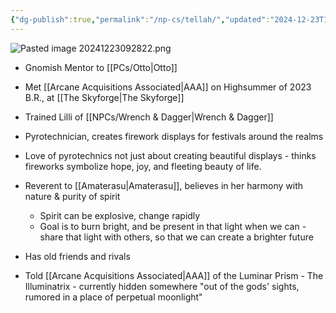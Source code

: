 ```yaml
---
{"dg-publish":true,"permalink":"/np-cs/tellah/","updated":"2024-12-23T12:02:19.496-05:00"}
---
```


![Pasted image 20241223092822.png](/img/user/Images/Pasted%20image%2020241223092822.png)
- Gnomish Mentor to [[PCs/Otto\|Otto]]
- Met [[Arcane Acquisitions Associated\|AAA]] on Highsummer of 2023 B.R., at [[The Skyforge\|The Skyforge]]
- Trained Lilli of [[NPCs/Wrench & Dagger\|Wrench & Dagger]]
- Pyrotechnician, creates firework displays for festivals around the realms
- Love of pyrotechnics not just about creating beautiful displays - thinks fireworks symbolize hope, joy, and fleeting beauty of life.
- Reverent to [[Amaterasu\|Amaterasu]], believes in her harmony with nature & purity of spirit
	- Spirit can be explosive, change rapidly
	- Goal is to burn bright, and be present in that light when we can - share that light with others, so that we can create a brighter future

- Has old friends and rivals
- Told [[Arcane Acquisitions Associated\|AAA]] of the Luminar Prism - The Illuminatrix - currently hidden somewhere "out of the gods' sights, rumored in a place of perpetual moonlight"